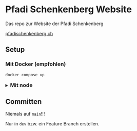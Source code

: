 # Pfadi Schenkenberg Website

Das repo zur Website der Pfadi Schenkenberg

[pfadischenkenberg.ch](pfadischenkenberg.ch)

## Setup

### Mit Docker (empfohlen)

```bash
docker compose up
```

<details>
  <summary><h3 style="display: inline">Mit node</h3></summary>

![](https://img.shields.io/badge/Node-20.16.0-green)

```bash
npm install
npm run dev
```

</details>

## Committen
Niemals auf `main`!!!

Nur in `dev` bzw. ein Feature Branch erstellen.